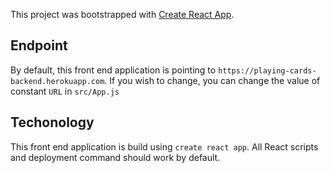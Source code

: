 This project was bootstrapped with [Create React App](https://github.com/facebook/create-react-app).

## Endpoint
By default, this front end application is pointing to `https://playing-cards-backend.herokuapp.com`. If you wish to change, you can change the value of constant `URL` in `src/App.js`

## Techonology
This front end application is build using `create react app`. All React scripts and deployment command should work by default.